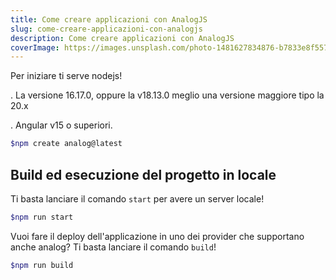 ```yaml
---
title: Come creare applicazioni con AnalogJS
slug: come-creare-applicazioni-con-analogjs
description: Come creare applicazioni con AnalogJS
coverImage: https://images.unsplash.com/photo-1481627834876-b7833e8f5570?ixlib=rb-4.0.3&ixid=MnwxMjA3fDB8MHxwaG90by1wYWdlfHx8fGVufDB8fHx8&auto=format&fit=crop&w=928&q=80
---
```




Per iniziare ti serve nodejs!

. La versione 16.17.0, oppure la v18.13.0 meglio una versione maggiore tipo la 20.x

. Angular v15 o superiori.

```bash
$npm create analog@latest

```

## Build ed esecuzione del progetto in locale

Ti basta lanciare il comando `start` per avere un server locale!

```bash
$npm run start
```

Vuoi fare il deploy dell'applicazione in uno dei provider che supportano anche analog? Ti basta lanciare il comando `build`!

```bash
$npm run build

```
